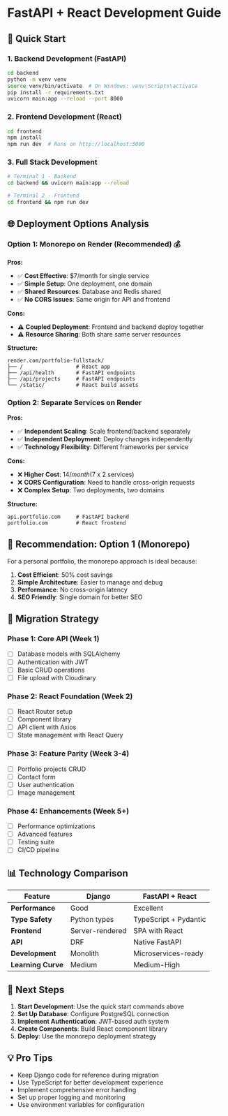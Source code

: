 # FastAPI + React Development Guide

## 🚀 **Quick Start**

### **1. Backend Development (FastAPI)**
```bash
cd backend
python -m venv venv
source venv/bin/activate  # On Windows: venv\Scripts\activate
pip install -r requirements.txt
uvicorn main:app --reload --port 8000
```

### **2. Frontend Development (React)**
```bash
cd frontend
npm install
npm run dev  # Runs on http://localhost:3000
```

### **3. Full Stack Development**
```bash
# Terminal 1 - Backend
cd backend && uvicorn main:app --reload

# Terminal 2 - Frontend  
cd frontend && npm run dev
```

## 🌐 **Deployment Options Analysis**

### **Option 1: Monorepo on Render (Recommended) 💰**

**Pros:**
- ✅ **Cost Effective**: $7/month for single service
- ✅ **Simple Setup**: One deployment, one domain
- ✅ **Shared Resources**: Database and Redis shared
- ✅ **No CORS Issues**: Same origin for API and frontend

**Cons:**
- ⚠️ **Coupled Deployment**: Frontend and backend deploy together
- ⚠️ **Resource Sharing**: Both share same server resources

**Structure:**
```
render.com/portfolio-fullstack/
├── /                 # React app
├── /api/health       # FastAPI endpoints
├── /api/projects     # FastAPI endpoints
└── /static/          # React build assets
```

### **Option 2: Separate Services on Render**

**Pros:**
- ✅ **Independent Scaling**: Scale frontend/backend separately
- ✅ **Independent Deployment**: Deploy changes independently
- ✅ **Technology Flexibility**: Different frameworks per service

**Cons:**
- ❌ **Higher Cost**: $14/month ($7 x 2 services)
- ❌ **CORS Configuration**: Need to handle cross-origin requests
- ❌ **Complex Setup**: Two deployments, two domains

**Structure:**
```
api.portfolio.com     # FastAPI backend
portfolio.com         # React frontend
```

## 🎯 **Recommendation: Option 1 (Monorepo)**

For a personal portfolio, the monorepo approach is ideal because:

1. **Cost Efficient**: 50% cost savings
2. **Simple Architecture**: Easier to manage and debug
3. **Performance**: No cross-origin latency
4. **SEO Friendly**: Single domain for better SEO

## 🔧 **Migration Strategy**

### **Phase 1: Core API (Week 1)**
- [ ] Database models with SQLAlchemy
- [ ] Authentication with JWT
- [ ] Basic CRUD operations
- [ ] File upload with Cloudinary

### **Phase 2: React Foundation (Week 2)**
- [ ] React Router setup
- [ ] Component library
- [ ] API client with Axios
- [ ] State management with React Query

### **Phase 3: Feature Parity (Week 3-4)**
- [ ] Portfolio projects CRUD
- [ ] Contact form
- [ ] User authentication
- [ ] Image management

### **Phase 4: Enhancements (Week 5+)**
- [ ] Performance optimizations
- [ ] Advanced features
- [ ] Testing suite
- [ ] CI/CD pipeline

## 📊 **Technology Comparison**

| Feature | Django | FastAPI + React |
|---------|--------|-----------------|
| **Performance** | Good | Excellent |
| **Type Safety** | Python types | TypeScript + Pydantic |
| **Frontend** | Server-rendered | SPA with React |
| **API** | DRF | Native FastAPI |
| **Development** | Monolith | Microservices-ready |
| **Learning Curve** | Medium | Medium-High |

## 🚀 **Next Steps**

1. **Start Development**: Use the quick start commands above
2. **Set Up Database**: Configure PostgreSQL connection
3. **Implement Authentication**: JWT-based auth system
4. **Create Components**: Build React component library
5. **Deploy**: Use the monorepo deployment strategy

## 💡 **Pro Tips**

- Keep Django code for reference during migration
- Use TypeScript for better development experience
- Implement comprehensive error handling
- Set up proper logging and monitoring
- Use environment variables for configuration
